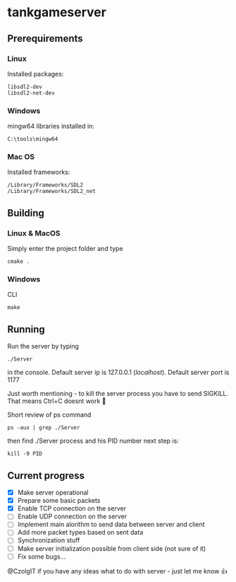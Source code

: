 # tankgameserver


## Prerequirements

### Linux
Installed packages:
```
libsdl2-dev
libsdl2-net-dev
```
### Windows
mingw64 libraries installed in:
```
C:\tools\mingw64
```
### Mac OS
Installed frameworks:
```
/Library/Frameworks/SDL2
/Library/Frameworks/SDL2_net
```

## Building

### Linux & MacOS
Simply enter the project folder and type
```
cmake .
```
### Windows
CLI
```
make
```
## Running
Run the server by typing
```
./Server
```
in the console.
Default server ip is 127.0.0.1 (*localhost*).
Default server port is 1177

Just worth mentioning - to kill the server process you have to send SIGKILL. That means Ctrl+C doesnt work :poop:

Short review of ps command
```
ps -aux | grep ./Server
```
then find ./Server process and his PID number
next step is:
```
kill -9 PID
```

## Current progress
- [x] Make server operational
- [x] Prepare some basic packets
- [x] Enable TCP connection on the server
- [ ] Enable UDP connection on the server
- [ ] Implement main alorithm to send data between server and client
- [ ] Add more packet types based on sent data
- [ ] Synchronization stuff
- [ ] Make server initialization possible from client side (not sure of it)
- [ ] Fix some bugs...

@CzolgIT if you have any ideas what to do with server - just let me know :+1:
